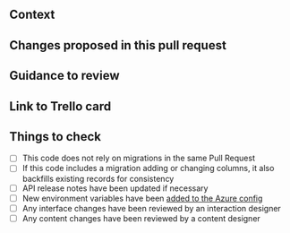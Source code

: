 ## Context

<!-- Why are you making this change? What might surprise someone about it? -->

## Changes proposed in this pull request

<!-- If there are UI changes, please include Before and After screenshots. -->

## Guidance to review

<!-- How could someone else check this work? Which parts do you want more feedback on? -->

## Link to Trello card

<!-- http://trello.com/123-example-card -->

## Things to check

- [ ] This code does not rely on migrations in the same Pull Request
- [ ] If this code includes a migration adding or changing columns, it also backfills existing records for consistency
- [ ] API release notes have been updated if necessary
- [ ] New environment variables have been [added to the Azure config](https://github.com/DFE-Digital/apply-for-teacher-training#azure-hosting-devops-pipeline)
- [ ] Any interface changes have been reviewed by an interaction designer
- [ ] Any content changes have been reviewed by a content designer
